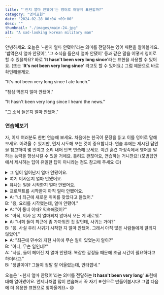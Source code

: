 ```yaml
---
title: "'한지 얼마 안됐어'는 영어로 어떻게 표현할까?"
category: "영어표현"
date: "2024-02-28 00:04 +09:00"
desc: ""
thumbnail: "./images/main-24.jpg"
alt: "A sad-looking korean military man"
---
```


안녕하세요. 오늘은 '~한지 얼마 안됐어'라는 의미를 전달하는 영어 패턴을 알아볼게요. '밥먹은지 얼마 안됐어', '그 소식을 들은지 얼마 안됐어' 등과 같은 말을 어떻게 영어로 할 수 있을까요? 바로 '**It hasn't been very long since**'라는 표현을 사용할 수 있어요. (또는 '**It's not been very long since**' 라고도 할 수 있어요.) 그럼 예문으로 바로 확인해볼게요.

"It's not been very long since I ate lunch."

"점심 먹은지 얼마 안됐어."

"It hasn't been very long since I heard the news."

"그 소식 들은지 얼마 안됐어."

### 연습해보기

자, 이제 여러분도 한번 연습해 보세요. 처음에는 한국어 문장을 읽고 이를 영어로 말해보세요. 어려울 수 있지만, 먼저 시도해 보는 것이 중요합니다. 연습 후에는 제시된 답안을 참고하여 몇 번이고 소리 내어 반복 연습해 보세요. 이런 훈련 과정속에서 영어를 말하는 능력을 향상시킬 수 있을 거에요. 틀려도 괜찮아요, 연습하는 거니깐요! (모범답안에서 제시하는 답이 유일한 답이 아니라는 점도 참고해 주세요 😉)

<details>
  <summary>그 일이 일어난지 얼마 안됐어요.</summary>
  <span>It’s not been very long since that happened.</span>
</details>

<details>
 <summary>여기 이사온지 얼마 안됐어요.</summary>
  <span>It hasn't been very long since I moved here.</span>
</details>

<details>
  <summary>유나는 일을 시작한지 얼마 안됐어요.</summary>
  <span>It’s not been very long since Yuna started the new job.</span>
</details>

<details>
  <summary>프로젝트를 시작한지 아직 얼마 안됐어요.</summary>
  <span>It’s not been very long since we started the project.</span>
</details>

<details>
  <summary>A: "너 최근에 새로운 취미를 찾았다고 들었어."<br>B: "응, 요리를 시작했는데, 얼마 안됐어."
</summary>
<span>A: "I heard you found a new hobby recently."<br>B: "Yeah, I started cooking, but it’s not been very long."</span>
</details>

<details>
  <summary>A: "이 동네 어때? 익숙해졌어?"<br>B: "아직, 이사 온 지 얼마되지 않아서 모든 게 새로워."</summary>
  <span>A: "How do you like the neighborhood? Have you gotten used to it?"<br>B: "Not yet, it hasn't been very long since I moved in, so everything is new."</span>
</details>

<details>
  <summary>A: "너희 둘이 최근에 좀 가까워진 것 같던데, 사귀는 거야?"<br>B: "응. 사실 우리 사귀기 시작한 지 얼마 안됐어. 그래서 아직 많은 사람들에게 알리지 않았어."</summary>
  <span>A: "You two seem to have gotten quite close recently, are you dating?"<br>B: "Yes, actually, it's not been very long since we started dating. That's why we haven't told many people yet."</span>
</details>

<details>
  <summary>
A: "최근에 민수와 지현 사이에 무슨 일이 있었는지 알아?"<br>
B: "아니, 무슨 일인데?"<br>
A: "사실, 둘이 헤어진 지 얼마 안됐대. 복잡한 감정들 때문에 조금 시간이 필요하다고 하더라고."<br>
B: "정말이야? 그들이 정말 잘 어울렸는데, 안타깝네."
</summary>
<span>A: "Do you know what happened between Minsu and Jihyun recently?"<br>B: "No, what happened?"<br>A: "Actually, it's not been very long since they broke up. They said they needed some time because of complicated feelings."<br>B: "Really? They seemed like such a good match, that's unfortunate."</span>
</details>

오늘은 '\~한지 얼마 안됐어'라는 의미를 전달하는 **It hasn't been very long**' 표현에 대해 알아봤어요. 언제나처럼 많이 연습해서 꼭 자기 표현으로 만들어봅시다! 그럼 다음에 더 유용한 표현으로 찾아올게요\~ 😄

